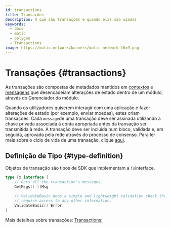 ```yaml
---
id: transactions
title: Transações
description: O que são transações e quando elas são usadas
keywords:
  - docs
  - matic
  - polygon
  - Transactions
image: https://matic.network/banners/matic-network-16x9.png
---
```


# Transações {#transactions}

As transações são compostas de metadados mantidos em [contextos](https://docs.cosmos.network/main/core/context.html) e [mensagens](https://docs.cosmos.network/main/building-modules/messages-and-queries.html) que desencadeiam alterações de estado dentro de um módulo, através do Gerenciador do módulo.

Quando os utilizadores quiserem interagir com uma aplicação e fazer alterações de estado (por exemplo, enviar moedas), estes criam transações. Cada `message`de uma transação deve ser assinada utilizando a chave privada associada à conta apropriada antes da transação ser transmitida à rede. A transação deve ser incluída num bloco, validada e, em seguida, aprovada pela rede através do processo de consenso. Para ler mais sobre o ciclo de vida de uma transação, clique [aqui](https://docs.cosmos.network/main/basics/tx-lifecycle.html).

## Definição de Tipo {#type-definition}

Objetos de transação são tipos de SDK que implementam a `Tx`interface.

```go
type Tx interface {
	// Gets all the transaction's messages.
	GetMsgs() []Msg

	// ValidateBasic does a simple and lightweight validation check that doesn't
	// require access to any other information.
	ValidateBasic() Error
}
```

Mais detalhes sobre transações: [Transactions:](https://docs.cosmos.network/main/core/transactions.html)
